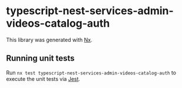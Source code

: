 # typescript-nest-services-admin-videos-catalog-auth

This library was generated with [Nx](https://nx.dev).

## Running unit tests

Run `nx test typescript-nest-services-admin-videos-catalog-auth` to execute the unit tests via [Jest](https://jestjs.io).
